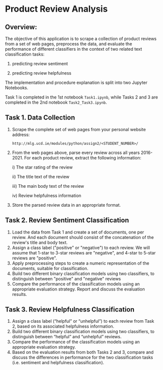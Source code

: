 # Product Review Analysis

## **Overview:**

The objective of this application is to scrape a collection of product reviews from a set of web pages, preprocess the data, and evaluate the performance of different classifiers in the context of two related text classification tasks: 

1. predicting review sentiment

2. predicting review helpfulness

The implementation and procedure explanation is split into two Jupyter Notebooks.

Task 1 is completed in the 1st notebook `Task1.ipynb`, while Tasks 2 and 3 are completed in the 2nd notebook `Task2_Task3.ipynb`.

## **Task 1. Data Collection**

1. Scrape the complete set of web pages from your personal website address:

   `http://mlg.ucd.ie/modules/python/assign2/<STUDENT_NUMBER>/`

2. From the web pages above, parse every review across all years 2016-2021. For each product review, extract the following information:

   i) The star rating of the review

   ii) The title text of the review

   iii) The main body text of the review

   iv) Review helpfulness information

3. Store the parsed review data in an appropriate format.

## **Task 2. Review Sentiment Classification**

1. Load the data from Task 1 and create a set of documents, one per review. And each document should consist of the concatenation of the review's title and body text.
2. Assign a class label ("positive" or "negative") to each review. We will assume that 1-star to 3-star reviews are "negative", and 4-star to 5-star reviews are "positive".
3. Apply preprocessing steps to create a numeric representation of the documents, suitable for classification.
4. Build two different binary classification models using two classifiers, to distinguish between "positive" and "negative" reviews
5. Compare the performance of the classification models using an appropriate evaluation strategy. Report and discuss the evaluation results.

## **Task 3. Review Helpfulness Classification**

1. Assign a class label (“helpful” or “unhelpful”) to each review from Task 2, based on its associated helpfulness information.
2. Build two different binary classification models using two classifiers, to distinguish between “helpful” and “unhelpful” reviews.
3. Compare the performance of the classification models using an appropriate evaluation strategy. 
4. Based on the evaluation results from both Tasks 2 and 3, compare and discuss the differences in performance for the two classification tasks (i.e. sentiment and helpfulness classification).

